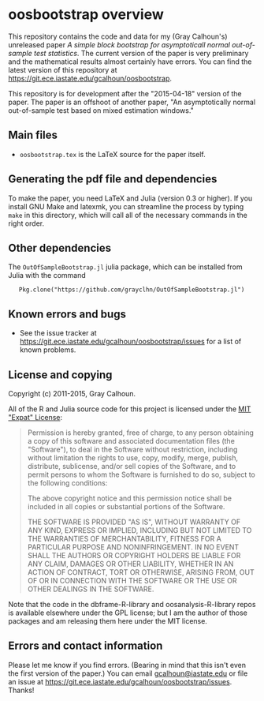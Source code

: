 oosbootstrap overview
=====================

This repository contains the code and data for my (Gray Calhoun's)
unreleased paper *A simple block bootstrap for asymptoticall normal
out-of-sample test statistics*. The current version of the paper is
very preliminary and the mathematical results almost certainly have
errors. You can find the latest version of this repository at
<https://git.ece.iastate.edu/gcalhoun/oosbootstrap>.

This repository is for development after the "2015-04-18" version of
the paper.  The paper is an offshoot of another paper,
"An asymptotically normal out-of-sample test based on mixed estimation
windows."

Main files
----------

* `oosbootstrap.tex` is the LaTeX source for the paper itself.

Generating the pdf file and dependencies
----------------------------------------

To make the paper, you need LaTeX and Julia (version 0.3 or higher).
If you install GNU Make and latexmk, you can streamline the process by
typing `make` in this directory, which will call all of the necessary
commands in the right order.

Other dependencies
------------------

The `OutOfSampleBootstrap.jl` julia package, which can be installed
from Julia with the command

```
   Pkg.clone("https://github.com/grayclhn/OutOfSampleBootstrap.jl")
```

Known errors and bugs
---------------------

* See the issue tracker at
  <https://git.ece.iastate.edu/gcalhoun/oosbootstrap/issues> for a
  list of known problems.

License and copying
-------------------

Copyright (c) 2011-2015, Gray Calhoun.

All of the R and Julia source code for this project is licensed under
the [MIT "Expat" License](http://opensource.org/licenses/MIT):

> Permission is hereby granted, free of charge, to any person
> obtaining a copy of this software and associated documentation
> files (the "Software"), to deal in the Software without
> restriction, including without limitation the rights to use, copy,
> modify, merge, publish, distribute, sublicense, and/or sell copies
> of the Software, and to permit persons to whom the Software is
> furnished to do so, subject to the following conditions:
>
> The above copyright notice and this permission notice shall be
> included in all copies or substantial portions of the Software.
>
> THE SOFTWARE IS PROVIDED "AS IS", WITHOUT WARRANTY OF ANY KIND,
> EXPRESS OR IMPLIED, INCLUDING BUT NOT LIMITED TO THE WARRANTIES OF
> MERCHANTABILITY, FITNESS FOR A PARTICULAR PURPOSE AND
> NONINFRINGEMENT. IN NO EVENT SHALL THE AUTHORS OR COPYRIGHT HOLDERS
> BE LIABLE FOR ANY CLAIM, DAMAGES OR OTHER LIABILITY, WHETHER IN AN
> ACTION OF CONTRACT, TORT OR OTHERWISE, ARISING FROM, OUT OF OR IN
> CONNECTION WITH THE SOFTWARE OR THE USE OR OTHER DEALINGS IN THE
> SOFTWARE.

Note that the code in the dbframe-R-library and oosanalysis-R-library
repos is available elsewhere under the GPL license; but I am the
author of those packages and am releasing them here under the MIT
license.

Errors and contact information
------------------------------

Please let me know if you find errors. (Bearing in mind that this
isn't even the first version of the paper.) You can email
<gcalhoun@iastate.edu> or file an issue at
<https://git.ece.iastate.edu/gcalhoun/oosbootstrap/issues>. Thanks!
